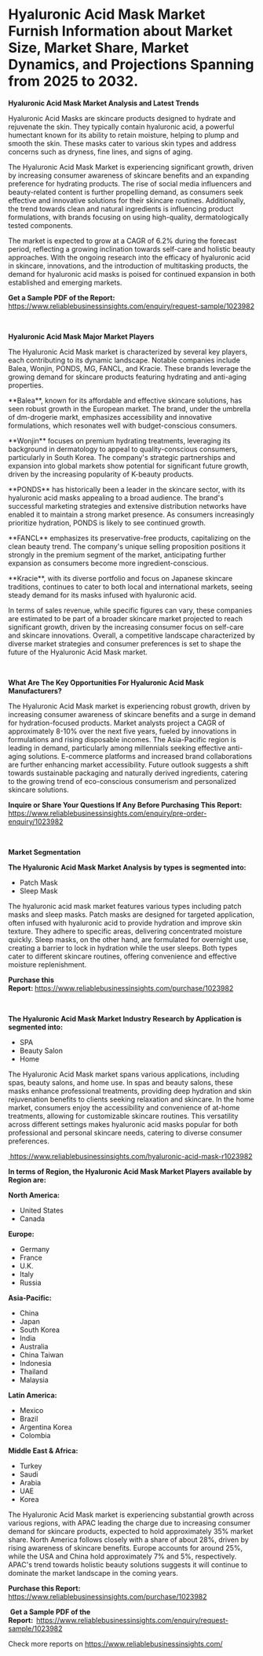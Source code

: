 <p><h1>Hyaluronic Acid Mask Market Furnish Information about Market Size, Market Share, Market Dynamics, and Projections Spanning from 2025 to 2032.</h1></p><p><strong>Hyaluronic Acid Mask Market Analysis and Latest Trends</strong></p>
<p><p>Hyaluronic Acid Masks are skincare products designed to hydrate and rejuvenate the skin. They typically contain hyaluronic acid, a powerful humectant known for its ability to retain moisture, helping to plump and smooth the skin. These masks cater to various skin types and address concerns such as dryness, fine lines, and signs of aging.</p><p>The Hyaluronic Acid Mask Market is experiencing significant growth, driven by increasing consumer awareness of skincare benefits and an expanding preference for hydrating products. The rise of social media influencers and beauty-related content is further propelling demand, as consumers seek effective and innovative solutions for their skincare routines. Additionally, the trend towards clean and natural ingredients is influencing product formulations, with brands focusing on using high-quality, dermatologically tested components.</p><p>The market is expected to grow at a CAGR of 6.2% during the forecast period, reflecting a growing inclination towards self-care and holistic beauty approaches. With the ongoing research into the efficacy of hyaluronic acid in skincare, innovations, and the introduction of multitasking products, the demand for hyaluronic acid masks is poised for continued expansion in both established and emerging markets.</p></p>
<p><strong>Get a Sample PDF of the Report:&nbsp;</strong> <a href="https://www.reliablebusinessinsights.com/enquiry/request-sample/1023982?utm_campaign=2321&utm_medium=2&utm_source=Github&utm_content=ia&utm_term=07032025&utm_id=hyaluronic-acid-mask">https://www.reliablebusinessinsights.com/enquiry/request-sample/1023982</a></p>
<p>&nbsp;</p>
<p><strong>Hyaluronic Acid Mask Major Market Players</strong></p>
<p><p>The Hyaluronic Acid Mask market is characterized by several key players, each contributing to its dynamic landscape. Notable companies include Balea, Wonjin, PONDS, MG, FANCL, and Kracie. These brands leverage the growing demand for skincare products featuring hydrating and anti-aging properties.</p><p>**Balea**, known for its affordable and effective skincare solutions, has seen robust growth in the European market. The brand, under the umbrella of dm-drogerie markt, emphasizes accessibility and innovative formulations, which resonates well with budget-conscious consumers.</p><p>**Wonjin** focuses on premium hydrating treatments, leveraging its background in dermatology to appeal to quality-conscious consumers, particularly in South Korea. The company's strategic partnerships and expansion into global markets show potential for significant future growth, driven by the increasing popularity of K-beauty products.</p><p>**PONDS** has historically been a leader in the skincare sector, with its hyaluronic acid masks appealing to a broad audience. The brand's successful marketing strategies and extensive distribution networks have enabled it to maintain a strong market presence. As consumers increasingly prioritize hydration, PONDS is likely to see continued growth.</p><p>**FANCL** emphasizes its preservative-free products, capitalizing on the clean beauty trend. The company's unique selling proposition positions it strongly in the premium segment of the market, anticipating further expansion as consumers become more ingredient-conscious.</p><p>**Kracie**, with its diverse portfolio and focus on Japanese skincare traditions, continues to cater to both local and international markets, seeing steady demand for its masks infused with hyaluronic acid.</p><p>In terms of sales revenue, while specific figures can vary, these companies are estimated to be part of a broader skincare market projected to reach significant growth, driven by the increasing consumer focus on self-care and skincare innovations. Overall, a competitive landscape characterized by diverse market strategies and consumer preferences is set to shape the future of the Hyaluronic Acid Mask market.</p></p>
<p>&nbsp;</p>
<p><strong>What Are The Key Opportunities For Hyaluronic Acid Mask Manufacturers?</strong></p>
<p><p>The Hyaluronic Acid Mask market is experiencing robust growth, driven by increasing consumer awareness of skincare benefits and a surge in demand for hydration-focused products. Market analysts project a CAGR of approximately 8-10% over the next five years, fueled by innovations in formulations and rising disposable incomes. The Asia-Pacific region is leading in demand, particularly among millennials seeking effective anti-aging solutions. E-commerce platforms and increased brand collaborations are further enhancing market accessibility. Future outlook suggests a shift towards sustainable packaging and naturally derived ingredients, catering to the growing trend of eco-conscious consumerism and personalized skincare solutions.</p></p>
<p><strong>Inquire or Share Your Questions If Any Before Purchasing This Report:</strong> <a href="https://www.reliablebusinessinsights.com/enquiry/pre-order-enquiry/1023982?utm_campaign=2321&utm_medium=2&utm_source=Github&utm_content=ia&utm_term=07032025&utm_id=hyaluronic-acid-mask">https://www.reliablebusinessinsights.com/enquiry/pre-order-enquiry/1023982</a></p>
<p>&nbsp;</p>
<p><strong>Market Segmentation</strong></p>
<p><strong>The Hyaluronic Acid Mask Market Analysis by types is segmented into:</strong></p>
<p><ul><li>Patch Mask</li><li>Sleep Mask</li></ul></p>
<p><p>The hyaluronic acid mask market features various types including patch masks and sleep masks. Patch masks are designed for targeted application, often infused with hyaluronic acid to provide hydration and improve skin texture. They adhere to specific areas, delivering concentrated moisture quickly. Sleep masks, on the other hand, are formulated for overnight use, creating a barrier to lock in hydration while the user sleeps. Both types cater to different skincare routines, offering convenience and effective moisture replenishment.</p></p>
<p><strong>Purchase this Report:&nbsp;</strong><a href="https://www.reliablebusinessinsights.com/purchase/1023982?utm_campaign=2321&utm_medium=2&utm_source=Github&utm_content=ia&utm_term=07032025&utm_id=hyaluronic-acid-mask">https://www.reliablebusinessinsights.com/purchase/1023982</a></p>
<p>&nbsp;</p>
<p><strong>The Hyaluronic Acid Mask Market Industry Research by Application is segmented into:</strong></p>
<p><ul><li>SPA</li><li>Beauty Salon</li><li>Home</li></ul></p>
<p><p>The Hyaluronic Acid Mask market spans various applications, including spas, beauty salons, and home use. In spas and beauty salons, these masks enhance professional treatments, providing deep hydration and skin rejuvenation benefits to clients seeking relaxation and skincare. In the home market, consumers enjoy the accessibility and convenience of at-home treatments, allowing for customizable skincare routines. This versatility across different settings makes hyaluronic acid masks popular for both professional and personal skincare needs, catering to diverse consumer preferences.</p></p>
<p><a href="https://www.reliablebusinessinsights.com/hyaluronic-acid-mask-r1023982?utm_campaign=2321&utm_medium=2&utm_source=Github&utm_content=ia&utm_term=07032025&utm_id=hyaluronic-acid-mask">&nbsp;https://www.reliablebusinessinsights.com/hyaluronic-acid-mask-r1023982</a></p>
<p><strong>In terms of Region, the Hyaluronic Acid Mask Market Players available by Region are:</strong></p>
<p>
    <p> <strong> North America: </strong>
        <ul>
            <li>United States</li>
            <li>Canada</li>
        </ul>
        </p> 
    <p> <strong> Europe: </strong>
        <ul>
            <li>Germany</li>
            <li>France</li>
            <li>U.K.</li>
            <li>Italy</li>
            <li>Russia</li>
        </ul>
        </p> 
    <p> <strong> Asia-Pacific: </strong>
        <ul>
            <li>China</li>
            <li>Japan</li>
            <li>South Korea</li>
            <li>India</li>
            <li>Australia</li>
            <li>China Taiwan</li>
            <li>Indonesia</li>
            <li>Thailand</li>
            <li>Malaysia</li>
        </ul>
        </p> 
    <p> <strong> Latin America: </strong>
        <ul>
            <li>Mexico</li>
            <li>Brazil</li>
            <li>Argentina Korea</li>
            <li>Colombia</li>
        </ul>
        </p> 
    <p> <strong> Middle East & Africa: </strong>
        <ul>
            <li>Turkey</li>
            <li>Saudi</li>
            <li>Arabia</li>
            <li>UAE</li>
            <li>Korea</li>
        </ul>
    </p>
    </p>
<p><p>The Hyaluronic Acid Mask market is experiencing substantial growth across various regions, with APAC leading the charge due to increasing consumer demand for skincare products, expected to hold approximately 35% market share. North America follows closely with a share of about 28%, driven by rising awareness of skincare benefits. Europe accounts for around 25%, while the USA and China hold approximately 7% and 5%, respectively. APAC's trend towards holistic beauty solutions suggests it will continue to dominate the market landscape in the coming years.</p></p>
<p><strong>Purchase this Report: </strong><a href="https://www.reliablebusinessinsights.com/purchase/1023982?utm_campaign=2321&utm_medium=2&utm_source=Github&utm_content=ia&utm_term=07032025&utm_id=hyaluronic-acid-mask">https://www.reliablebusinessinsights.com/purchase/1023982</a></p>
<p>&nbsp;<strong>Get a Sample PDF of the Report:&nbsp;&nbsp;</strong><a href="https://www.reliablebusinessinsights.com/enquiry/request-sample/1023982?utm_campaign=2321&utm_medium=2&utm_source=Github&utm_content=ia&utm_term=07032025&utm_id=hyaluronic-acid-mask">https://www.reliablebusinessinsights.com/enquiry/request-sample/1023982</a></p>
<p><strong></strong></p>
<p>Check more reports on <a href="https://www.reliablebusinessinsights.com/?utm_campaign=2321&utm_medium=2&utm_source=Github&utm_content=ia&utm_term=07032025&utm_id=hyaluronic-acid-mask">https://www.reliablebusinessinsights.com/</a></p>